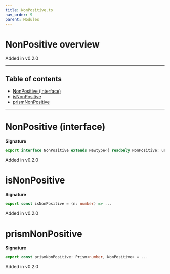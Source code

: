 ```yaml
---
title: NonPositive.ts
nav_order: 9
parent: Modules
---
```


# NonPositive overview

Added in v0.2.0

---

<h2 class="text-delta">Table of contents</h2>

- [NonPositive (interface)](#nonpositive-interface)
- [isNonPositive](#isnonpositive)
- [prismNonPositive](#prismnonpositive)

---

# NonPositive (interface)

**Signature**

```ts
export interface NonPositive extends Newtype<{ readonly NonPositive: unique symbol }, number> {}
```

Added in v0.2.0

# isNonPositive

**Signature**

```ts
export const isNonPositive = (n: number) => ...
```

Added in v0.2.0

# prismNonPositive

**Signature**

```ts
export const prismNonPositive: Prism<number, NonPositive> = ...
```

Added in v0.2.0
